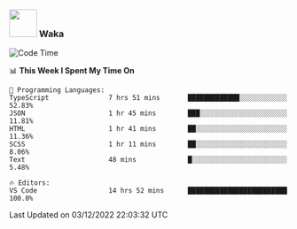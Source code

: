 ### <img src="https://media.giphy.com/media/VgCDAzcKvsR6OM0uWg/giphy.gif" width="50"> Waka

  <!--START_SECTION:waka-->
![Code Time](http://img.shields.io/badge/Code%20Time-1%2C134%20hrs%2015%20mins-blue)

📊 **This Week I Spent My Time On** 

```text
💬 Programming Languages: 
TypeScript               7 hrs 51 mins       █████████████░░░░░░░░░░░░   52.83% 
JSON                     1 hr 45 mins        ███░░░░░░░░░░░░░░░░░░░░░░   11.81% 
HTML                     1 hr 41 mins        ██░░░░░░░░░░░░░░░░░░░░░░░   11.36% 
SCSS                     1 hr 11 mins        ██░░░░░░░░░░░░░░░░░░░░░░░   8.06% 
Text                     48 mins             █░░░░░░░░░░░░░░░░░░░░░░░░   5.48%

🔥 Editors: 
VS Code                  14 hrs 52 mins      █████████████████████████   100.0%

```


 Last Updated on 03/12/2022 22:03:32 UTC
<!--END_SECTION:waka-->
